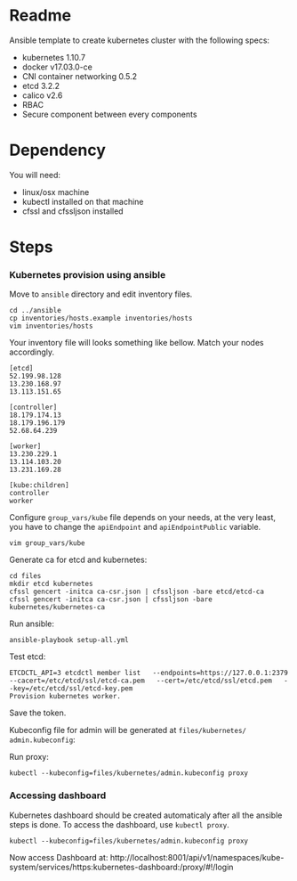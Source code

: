 # Readme
Ansible template to create kubernetes cluster with the following specs:
* kubernetes 1.10.7
* docker v17.03.0-ce
* CNI container networking 0.5.2
* etcd 3.2.2
* calico v2.6
* RBAC
* Secure component between every components

# Dependency
You will need:
- linux/osx machine
- kubectl installed on that machine
- cfssl and cfssljson installed 

# Steps
### Kubernetes provision using ansible
Move to `ansible` directory and edit inventory files.
```
cd ../ansible
cp inventories/hosts.example inventories/hosts
vim inventories/hosts
```
Your inventory file will looks something like bellow. Match your nodes accordingly.
```
[etcd]
52.199.98.128
13.230.168.97
13.113.151.65

[controller]
18.179.174.13
18.179.196.179
52.68.64.239

[worker]
13.230.229.1
13.114.103.20
13.231.169.28

[kube:children]
controller
worker
```

Configure `group_vars/kube` file depends on your needs, at the very least, you have to change the `apiEndpoint` and `apiEndpointPublic` variable.
```
vim group_vars/kube
```

Generate ca for etcd and kubernetes:
```
cd files
mkdir etcd kubernetes
cfssl gencert -initca ca-csr.json | cfssljson -bare etcd/etcd-ca
cfssl gencert -initca ca-csr.json | cfssljson -bare kubernetes/kubernetes-ca
```

Run ansible:
```
ansible-playbook setup-all.yml
```

Test etcd:
```
ETCDCTL_API=3 etcdctl member list   --endpoints=https://127.0.0.1:2379   --cacert=/etc/etcd/ssl/etcd-ca.pem   --cert=/etc/etcd/ssl/etcd.pem   --key=/etc/etcd/ssl/etcd-key.pem
Provision kubernetes worker.
```

Save the token.

Kubeconfig file for admin will be generated at `files/kubernetes/ admin.kubeconfig`:

Run proxy:
```
kubectl --kubeconfig=files/kubernetes/admin.kubeconfig proxy
```

### Accessing dashboard
Kubernetes dashboard should be created automaticaly after all the ansible steps is done. To access the dashboard, use `kubectl proxy`.
```
kubectl --kubeconfig=files/kubernetes/admin.kubeconfig proxy
```
Now access Dashboard at:
http://localhost:8001/api/v1/namespaces/kube-system/services/https:kubernetes-dashboard:/proxy/#!/login
